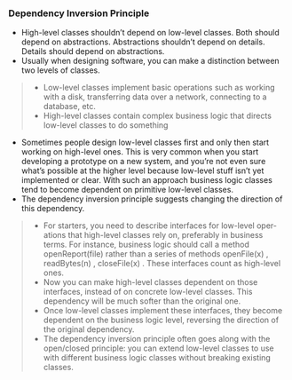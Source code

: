 ### Dependency Inversion Principle
- High-level classes shouldn’t depend on low-level classes. Both should depend on abstractions. Abstractions shouldn’t depend on details. Details should depend on abstractions.
- Usually when designing software, you can make a distinction between two levels of classes.
> - Low-level classes implement basic operations such as working with a disk, transferring data over a network, connecting to a database, etc.
> - High-level classes contain complex business logic that directs low-level classes to do something
- Sometimes people design low-level classes first and only then start working on high-level ones. This is very common when you start developing a prototype on a new system, and you’re not even sure what’s possible at the higher level because low-level stuff isn’t yet implemented or clear. With such an approach business logic classes tend to become dependent on primitive low-level classes.
- The dependency inversion principle suggests changing the direction of this dependency.
> - For starters, you need to describe interfaces for low-level oper- ations that high-level classes rely on, preferably in business terms. For instance, business logic should call a method openReport(file) rather than a series of methods openFile(x) , readBytes(n) , closeFile(x) . These interfaces count as high-level ones.
> - Now you can make high-level classes dependent on those interfaces, instead of on concrete low-level classes. This dependency will be much softer than the original one.
> - Once low-level classes implement these interfaces, they become dependent on the business logic level, reversing the direction of the original dependency.
> - The dependency inversion principle often goes along with the open/closed principle: you can extend low-level classes to use with different business logic classes without breaking existing classes.
